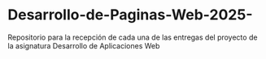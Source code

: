 # Desarrollo-de-Paginas-Web-2025-
Repositorio para la recepción de cada una de las entregas del proyecto de la asignatura Desarrollo de Aplicaciones Web
